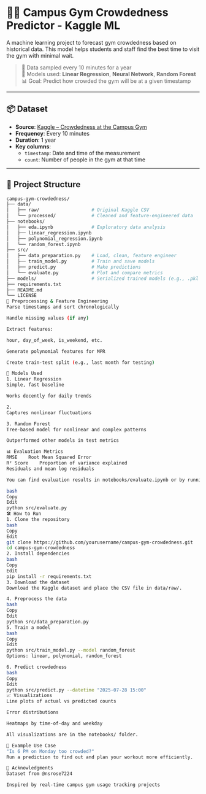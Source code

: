 # 🏋️‍♂️ Campus Gym Crowdedness Predictor - Kaggle ML

A machine learning project to forecast gym crowdedness based on historical data. This model helps students and staff find the best time to visit the gym with minimal wait.

> 📅 Data sampled every 10 minutes for a year  
> 🧠 Models used: **Linear Regression**, **Neural Network**, **Random Forest**  
> 📊 Goal: Predict how crowded the gym will be at a given timestamp

---

## 📦 Dataset

- **Source**: [Kaggle – Crowdedness at the Campus Gym](https://www.kaggle.com/datasets/nsrose7224/crowdedness-at-the-campus-gym)
- **Frequency**: Every 10 minutes
- **Duration**: 1 year
- **Key columns**:
  - `timestamp`: Date and time of the measurement
  - `count`: Number of people in the gym at that time

---

## 📁 Project Structure

```bash
campus-gym-crowdedness/
├── data/
│   ├── raw/                   # Original Kaggle CSV
│   └── processed/             # Cleaned and feature-engineered data
├── notebooks/
│   ├── eda.ipynb              # Exploratory data analysis
│   ├── linear_regression.ipynb
│   ├── polynomial_regression.ipynb
│   └── random_forest.ipynb
├── src/
│   ├── data_preparation.py    # Load, clean, feature engineer
│   ├── train_model.py         # Train and save models
│   ├── predict.py             # Make predictions
│   └── evaluate.py            # Plot and compare metrics
├── models/                    # Serialized trained models (e.g., .pkl files)
├── requirements.txt
├── README.md
└── LICENSE
🧹 Preprocessing & Feature Engineering
Parse timestamps and sort chronologically

Handle missing values (if any)

Extract features:

hour, day_of_week, is_weekend, etc.

Generate polynomial features for MPR

Create train-test split (e.g., last month for testing)

🤖 Models Used
1. Linear Regression
Simple, fast baseline

Works decently for daily trends

2. 
Captures nonlinear fluctuations

3. Random Forest
Tree-based model for nonlinear and complex patterns

Outperformed other models in test metrics

📊 Evaluation Metrics
RMSE	Root Mean Squared Error
R² Score	Proportion of variance explained
Residuals and mean log residuals

You can find evaluation results in notebooks/evaluate.ipynb or by running:

bash
Copy
Edit
python src/evaluate.py
🛠️ How to Run
1. Clone the repository
bash
Copy
Edit
git clone https://github.com/yourusername/campus-gym-crowdedness.git
cd campus-gym-crowdedness
2. Install dependencies
bash
Copy
Edit
pip install -r requirements.txt
3. Download the dataset
Download the Kaggle dataset and place the CSV file in data/raw/.

4. Preprocess the data
bash
Copy
Edit
python src/data_preparation.py
5. Train a model
bash
Copy
Edit
python src/train_model.py --model random_forest
Options: linear, polynomial, random_forest

6. Predict crowdedness
bash
Copy
Edit
python src/predict.py --datetime "2025-07-28 15:00"
📈 Visualizations
Line plots of actual vs predicted counts

Error distributions

Heatmaps by time-of-day and weekday

All visualizations are in the notebooks/ folder.

🔮 Example Use Case
"Is 6 PM on Monday too crowded?"
Run a prediction to find out and plan your workout more efficiently.

🙌 Acknowledgments
Dataset from @nsrose7224

Inspired by real-time campus gym usage tracking projects

